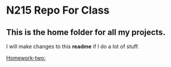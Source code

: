 # N215 Repo For Class

## This is the home folder for all my projects.

I will make changes to this **readme** if I do a lot of stuff.

[Homework-two:](https://fatyoshi.github.io/215-repo/homework-two/)
